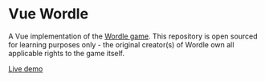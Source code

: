 # Vue Wordle

A Vue implementation of the [Wordle game](https://www.powerlanguage.co.uk/wordle/). This repository is open sourced for learning purposes only - the original creator(s) of Wordle own all applicable rights to the game itself.

[Live demo](https://vue-wordle.netlify.app/)
